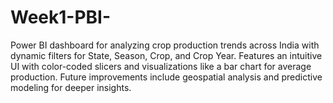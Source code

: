 # Week1-PBI-
Power BI dashboard for analyzing crop production trends across India with dynamic filters for State, Season, Crop, and Crop Year. Features an intuitive UI with color-coded slicers and visualizations like a bar chart for average production. Future improvements include geospatial analysis and predictive modeling for deeper insights.
